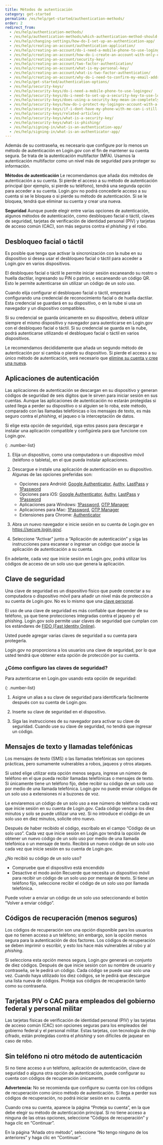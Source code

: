 ```yaml
---
title: Métodos de autenticación
category: get-started
permalink: /es/help/get-started/authentication-methods/
order: 2
redirect_from:
  - /es/help/authentication-methods/
  - /es/help/authentication-methods/which-authentication-method-should-i-use/
  - /es/help/changing-settings/how-do-I-set-up-an-authentication-app/
  - /es/help/creating-an-account/authentication-application/
  - /es/help/creating-an-account/do-i-need-a-mobile-phone-to-use-logingov/
  - /es/help/creating-an-account/how-do-i-create-an-account-with-only-one-two-factor-authenticator/
  - /es/help/creating-an-account/security-key/
  - /es/help/creating-an-account/two-factor-authentication/
  - /es/help/creating-an-account/what-is-my-personal-key/
  - /es/help/creating-an-account/what-is-two-factor-authentication/
  - /es/help/creating-an-account/why-do-i-need-to-confirm-my-email-address-and-my-phone-number/
  - /es/help/get-started/authentication-options/
  - /es/help/security-keys/
  - /es/help/security-keys/do-i-need-a-mobile-phone-to-use-logingov/
  - /es/help/security-keys/do-i-need-to-set-up-a-security-key-to-use-logingov/
  - /es/help/security-keys/does-using-a-security-key-mean-im-completely-safe-from-phishing/
  - /es/help/security-keys/how-do-i-protect-my-logingov-account-with-a-security-key/
  - /es/help/security-keys/if-i-dont-have-my-phone-with-me-can-i-still-sign-in/
  - /es/help/security-keys/related-articles/
  - /es/help/security-keys/what-is-a-security-key/
  - /es/help/security-keys/what-is-phishing/
  - /es/help/signing-in/what-is-an-authentication-app/
  - /es/help/signing-in/what-is-an-authenticator-app/
---
```

Además de su contraseña, es necesario que configure por lo menos un método de autenticación en Login.gov con el fin de mantener su cuenta segura. Se trata de la autenticación multifactor (MFA). Usamos la autenticación multifactor como un nivel más de seguridad para proteger su información.

**Métodos de autenticación**
Le recomendamos que añada dos métodos de autenticación a su cuenta. Si pierde el acceso a su método de autenticación principal (por ejemplo, si pierde su teléfono), tendrá una segunda opción para acceder a su cuenta. Login.gov no podrá concederle acceso a su cuenta si se le bloquea o si pierde su método de autenticación. Si se le bloquea, tendrá que eliminar su cuenta y crear una nueva.

**Seguridad**
Aunque puede elegir entre varias opciones de autenticación, algunos métodos de autenticación, como desbloqueo facial o táctil, claves de seguridad, tarjetas de verificación de identidad personal (PIV) y tarjetas de acceso común (CAC), son más seguros contra el *phishing* y el robo.

## Desbloqueo facial o táctil

<div class="usa-alert usa-alert--info margin-bottom-4" role="status">
  <div class="usa-alert__body">
    <p class="usa-alert__text">Es posible que tenga que activar la sincronización con la nube en su dispositivo si desea usar el desbloqueo facial o táctil para acceder a Login.gov en varios dispositivos.</p>
  </div>
</div>

El desbloqueo facial o táctil le permite iniciar sesión escaneando su rostro o huella dactilar, ingresando su PIN o patrón, o escaneando un código QR. Esto le permite autenticarse sin utilizar un código de un solo uso.


Cuando elija configurar el desbloqueo facial o táctil, empezará configurando una credencial de reconocimiento facial o de huella dactilar. Esta credencial se guardará en su dispositivo, o en la nube si usa un navegador y un dispositivo compatibles.

Si su credencial se guarda únicamente en su dispositivo, deberá utilizar siempre el mismo dispositivo y navegador para autenticarse en Login.gov con el desbloqueo facial o táctil. Si su credencial se guarda en la nube, podrá autenticarse utilizando el desbloqueo facial o táctil en varios dispositivos.

Le recomendamos decididamente que añada un segundo método de autenticación por si cambia o pierde su dispositivo. Si pierde el acceso a su único método de autenticación, será necesario que [elimine su cuenta y cree una nueva](/es/help/manage-your-account/delete-your-account/).

## Aplicaciones de autenticación

Las aplicaciones de autenticación se descargan en su dispositivo y generan códigos de seguridad de seis dígitos que le sirven para iniciar sesión en sus cuentas. Aunque las aplicaciones de autenticación no estarán protegidas si usted llega a perder su dispositivo o si alguien se lo roba, este método, comparado con las llamadas telefónicas o los mensajes de texto, es más seguro contra el *phishing*, el jaqueo o la interceptación de datos.

Si elige esta opción de seguridad, siga estos pasos para descargar e instalar una aplicación compatible y configúrela para que funcione con Login.gov.

{: .number-list}

1. Elija un dispositivo, como una computadora o un dispositivo móvil (teléfono o tableta), en el que pueda instalar aplicaciones.
2. Descargue e instale una aplicación de autenticación en su dispositivo. Algunas de las opciones preferidas son:

   * Opciones para Android: [Google Authenticator](https://play.google.com/store/apps/details?id=com.google.android.apps.authenticator2&hl=en), [Authy](https://authy.com/), [LastPass](https://lastpass.com/) y [1Password](https://1password.com/)
   * Opciones para iOS: [Google Authenticator](https://itunes.apple.com/us/app/google-authenticator/id388497605?mt=8), [Authy](https://authy.com/), [LastPass](https://lastpass.com/) y [1Password](https://1password.com/)
   * Aplicaciones para Windows: [1Password](https://1password.com/), [OTP Manager](https://www.microsoft.com/en-us/store/p/otp-manager/9nblggh6hngn)
   * Aplicaciones para Mac: [1Password](https://1password.com/), [OTP Manager](https://itunes.apple.com/us/app/otp-manager/id928941247?mt=12)
   * Extensiones para Chrome: [Authenticator](https://chrome.google.com/webstore/detail/authenticator/bhghoamapcdpbohphigoooaddinpkbai?hl=en)
3. Abra un nuevo navegador e inicie sesión en su cuenta de Login.gov en <https://secure.login.gov/>.
4. Seleccione “Activar” junto a “Aplicación de autenticación” y siga las instrucciones para escanear o ingresar un código que asocie la aplicación de autenticación a su cuenta.

En adelante, cada vez que inicie sesión en Login.gov, podrá utilizar los códigos de acceso de un solo uso que genera la aplicación.

## Clave de seguridad

Una clave de seguridad es un dispositivo físico que puede conectar a su computadora o dispositivo móvil para añadir un nivel más de protección a su cuenta de Login.gov. No es lo mismo que una [clave personal](/es/help/manage-your-account/personal-key/).

El uso de una clave de seguridad es más confiable que depender de su teléfono, ya que tiene protecciones integradas contra el jaqueo y el phishing. Login.gov solo permite usar claves de seguridad que cumplan con los estándares de [FIDO (Fast Identity Online)](https://fidoalliance.org/).

Usted puede agregar varias claves de seguridad a su cuenta para protegerla.

Login.gov no proporciona a los usuarios una clave de seguridad, por lo que usted tendrá que obtener esta opción de protección por su cuenta.

### ¿Cómo configuro las claves de seguridad?

Para autenticarse en Login.gov usando esta opción de seguridad:

{: .number-list}
1. Asigne un alias a su clave de seguridad para identificarla fácilmente después con su cuenta de Login.gov.

2. Inserte su clave de seguridad en el dispositivo.

3. Siga las instrucciones de su navegador para activar su clave de seguridad. Cuando use su clave de seguridad, no tendrá que ingresar un código.

## Mensajes de texto y llamadas telefónicas

Los mensajes de texto (SMS) o las llamadas telefónicas son opciones prácticas, pero sumamente vulnerables a robos, jaqueos y otros ataques.

Si usted elige utilizar esta opción menos segura, ingrese un número de teléfono en el que pueda recibir llamadas telefónicas o mensajes de texto. Si únicamente tiene un teléfono fijo, debe recibir su código de un solo uso por medio de una llamada telefónica. Login.gov no puede enviar códigos de un solo uso a extensiones ni a buzones de voz.

Le enviaremos un código de un solo uso a ese número de teléfono cada vez que inicie sesión en su cuenta de Login.gov. Cada código vence a los diez minutos y solo se puede utilizar una vez. Si no introduce el código de un solo uso en diez minutos, solicite otro nuevo.

Después de haber recibido el código, escríbalo en el campo “Código de un solo uso”. Cada vez que inicie sesión en Login.gov tendrá la opción de obtener un nuevo código de un solo uso por medio de una llamada telefónica o un mensaje de texto. Recibirá un nuevo código de un solo uso cada vez que inicie sesión en su cuenta de Login.gov.

<div id="didn-t-receive-your-one-time-code">¿No recibió su código de un solo uso?</div>

* Compruebe que el dispositivo está encendido
* Desactive el modo avión
Recuerde que necesita un dispositivo móvil para recibir un código de un solo uso por mensaje de texto. Si tiene un teléfono fijo, seleccione recibir el código de un solo uso por llamada telefónica.

Puede volver a enviar un código de un solo uso seleccionando el botón “Volver a enviar código”.

## Códigos de recuperación (menos seguros)

Los códigos de recuperación son una opción disponible para los usuarios que no tienen acceso a un teléfono; sin embargo, son la opción menos segura para la autenticación de dos factores. Los códigos de recuperación se deben imprimir o escribir, y esto los hace más vulnerables al robo y al *phishing*.

Si selecciona esta opción menos segura, Login.gov generará un conjunto de diez códigos. Después de que inicie sesión con su nombre de usuario y contraseña, se le pedirá un código. Cada código se puede usar solo una vez. Cuando haya utilizado los diez códigos, se le pedirá que descargue una lista nueva de códigos. Proteja sus códigos de recuperación tanto como su contraseña.

## Tarjetas PIV o CAC para empleados del gobierno federal y personal militar

Las tarjetas físicas de verificación de identidad personal (PIV) y las tarjetas de acceso común (CAC) son opciones seguras para los empleados del gobierno federal y el personal militar. Estas tarjetas, con tecnología de chip cifrado, están protegidas contra el *phishing* y son difíciles de jaquear en caso de robo.

## Sin teléfono ni otro método de autenticación

Si no tiene acceso a un teléfono, aplicación de autenticación, clave de seguridad o alguna otra opción de autenticación, puede configurar su cuenta con códigos de recuperación únicamente.

**Advertencia:** No se recomienda que configure su cuenta con los códigos de recuperación como único método de autenticación. Si llega a perder sus códigos de recuperación, no podrá iniciar sesión en su cuenta.

Cuando crea su cuenta, aparece la página “Proteja su cuenta”, en la que debe elegir su método de autenticación principal. Si no tiene acceso a ninguna de las otras opciones, seleccione “Códigos de recuperación” y haga clic en “Continuar”.

En la página “Añada otro método”, seleccione “No tengo ninguno de los anteriores” y haga clic en “Continuar”.
